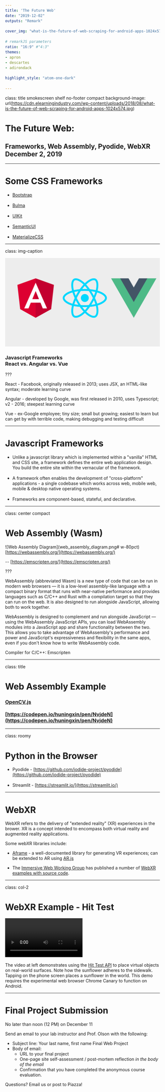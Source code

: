 ```yaml
---
title: 'The Future Web'
date: "2019-12-02"
outputs: "Remark"

cover_img: "what-is-the-future-of-web-scraping-for-android-apps-1024x574.jpg" # same dir as slideshow

# remarkJS parameters
ratio: "16:9" #"4:3"
themes:
- apron
- descartes
- adirondack

highlight_style: "atom-one-dark"

---
```


class: title smokescreen shelf no-footer compact
background-image: url(https://cdn.elearningindustry.com/wp-content/uploads/2018/08/what-is-the-future-of-web-scraping-for-android-apps-1024x574.jpg)

# The Future Web:
## Frameworks, Web Assembly, Pyodide, WebXR<br>December 2, 2019

---

# Some CSS Frameworks

* [Bootstrap](https://getbootstrap.com/)<br><br>
* [Bulma](https://bulma.io/)<br><br>
* [UIKit](https://getuikit.com/)<br><br>
* [SemanticUI](https://semantic-ui.com/)<br><br>
* [MaterializeCSS](https://materializecss.com/)

---
class: img-caption

![React vs. Angular vs. Vue](react_angular_vue.png)

### Javascript Frameworks<br>React vs. Angular vs. Vue

???

React - Facebook, originally released in 2013; uses JSX, an HTML-like syntax; moderate learning curve

Angular - developed by Google, was first released in 2010, uses Typescript; v2 - 2016; steepest learning curve

Vue - ex-Google employee; tiny size; small but growing; easiest to learn but can get by with terrible code, making debugging and testing difficult

---

# Javascript Frameworks


* Unlike a javascript library which is implemented within a "vanilla" HTML and CSS site, a framework defines the entire web application design.  You build the entire site within the vernacular of the framework.<br><br>
* A framework often enables the development of "cross-platform" applications - a single codebase which works across web, mobile web, mobile &amp; desktop native operating systems.<br><br>
* Frameworks are component-based, stateful, and declarative.

---
class: center compact

# Web Assembly (Wasm)

![Web Assembly Diagram](web_assembly_diagram.png# w-80pct)   
[https://webassembly.org/](https://webassembly.org/)   

--
[https://emscripten.org/](https://emscripten.org/)

???

WebAssembly (abbreviated Wasm) is a new type of code that can be run in modern web browsers — it is a low-level assembly-like language with a compact binary format that runs with near-native performance and provides languages such as C/C++ and Rust with a compilation target so that they can run on the web. It is also designed to run alongside JavaScript, allowing both to work together.

WebAssembly is designed to complement and run alongside JavaScript — using the WebAssembly JavaScript APIs, you can load WebAssembly modules into a JavaScript app and share functionality between the two. This allows you to take advantage of WebAssembly's performance and power and JavaScript's expressiveness and flexibility in the same apps, even if you don't know how to write WebAssembly code.

Compiler for C/C++:  Emscripten

---
class: title
# Web Assembly Example

### [OpenCV.js](https://docs.opencv.org/master/df/d0a/tutorial_js_intro.html)<br><br>[https://codepen.io/huningxin/pen/NvjdeN](https://codepen.io/huningxin/pen/NvjdeN)

---
class: roomy
# Python in the Browser

* Pyodide - [https://github.com/iodide-project/pyodide](https://github.com/iodide-project/pyodide)<br><br>
* Streamlit - [https://streamlit.io/](https://streamlit.io/)


---

# WebXR

WebXR refers to the delivery of "extended reality" (XR) experiences in the brower.  XR is a concept intended to encompass both virtual reality and augmented reality applications.

Some webXR libraries include:

* [Aframe](https://aframe.io) - a well-documented library for generating VR experiences; can be extended to AR using [AR.js](https://github.com/jeromeetienne/AR.js/)

* The [Immersive Web Working Group](https://immersive-web.github.io) has published a number of [WebXR examples with source code](https://immersive-web.github.io/webxr-samples/). 

---
class: col-2
# WebXR Example - Hit Test

 <video width="50%" controls>
  <source src="AR_hit_test.mov" type="video/mp4">
Your browser does not support the video tag.
</video> 

The video at left demonstrates using the [Hit Test API](https://immersive-web.github.io/webxr-samples/proposals/) to place virtual objects on real-world surfaces.  Note how the sunflower adheres to the sidewalk.  Tapping on the phone screen places a sunflower in the world.  This demo requires the experimental web browser Chrome Canary to function on Android.  


---
# Final Project Submission

No later than noon (12 PM) on December 11

Send an email to your lab instructor and Prof. Olson with the following:

* Subject line:  Your last name, first name Final Web Project
* Body of email:  
    * URL to your final project
    * One-page site self-assessment / post-mortem reflection *in the body of the email*
    * Confirmation that you have completed the anonymous course evaluation.  

Questions?  Email us or post to Piazza!